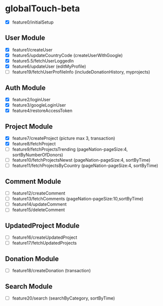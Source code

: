 # globalTouch-beta

- [x] feature0/initialSetup

## User Module

- [x] feature1/createUser
- [x] feature5/updateCountryCode (createUserWithGoogle)
- [x] feature5.5/fetchUserLoggedIn
- [x] feature6/updateUser (editMyProfile)
- [ ] feature19/fetchUserProfileInfo (includeDonationHistory, myprojects)

## Auth Module

- [x] feature2/loginUser
- [x] feature3/googleLoginUser
- [x] feature4/restoreAccessToken

## Project Module

- [x] feature7/createProject (picture max 3, transaction)
- [x] feature8/fetchProject
- [ ] feature9/fetchProjectsTrending (pageNation-pageSize:4, sortByNumberOfDonors)
- [ ] feature10/fetchProjectsNewst (pageNation-pageSize:4, sortByTime)
- [ ] feature11/fetchProjectsByCountry (pageNation-pageSize:4, sortByTime)

## Comment Module

- [ ] feature12/createComment
- [ ] feature13/fetchComments (pageNation-pageSize:10,sortByTime)
- [ ] feature14/updateComment
- [ ] feature15/deleteComment

## UpdatedProject Module

- [ ] feature16/createUpdatedProject
- [ ] feature17/fetchUpdatedProjects

## Donation Module

- [ ] feature18/createDonation (transaction)

## Search Module

- [ ] feature20/search (searchByCategory, sortByTime)
